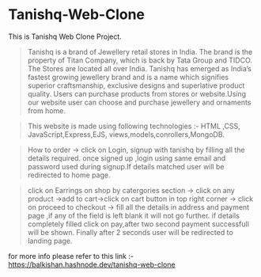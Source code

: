 # Tanishq-Web-Clone
This is Tanishq Web Clone Project.

> Tanishq is a brand of Jewellery retail stores in India. The brand is the property of Titan Company, which is back by Tata Group and TIDCO. The Stores are located all over India. Tanishq has emerged as India’s fastest growing jewellery brand and is a name which signifies superior craftsmanship, exclusive designs and superlative product quality. 
>Users can purchase products from stores or website.Using our website user can choose and purchase jewellery and ornaments from home.

>This website is made using following technologies :-
  HTML ,CSS, JavaScript,Express,EJS, views,models,conrollers,MongoDB.

>How to order -> click on Login, signup with tanishq by filling all the details required.    once signed up ,login using same email and password used during signup.If details matched user will be redirected to home page.

>click on Earrings on shop by catergories section -> click on any product ->add to cart->click on cart button in top right corner -> click on proceed to checkout -> fill all the details in address and payment page ,if any of the field is left blank it will not go further. if details completely filled  click on pay,after two second payment successfull will be shown. Finally after 2 seconds user will be redirected to landing page.


for more info please refer to this link :- https://balkishan.hashnode.dev/tanishq-web-clone
